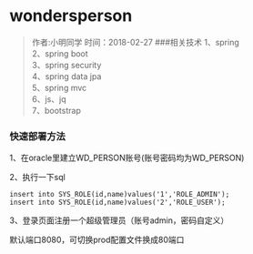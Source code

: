 # wondersperson
>作者:小明同学
>时间：2018-02-27
###相关技术
1、spring<br/>
2、spring boot<br/>
3、spring security<br/>
4、spring data jpa<br/>
5、spring mvc<br/>
6、js、jq<br/>
7、bootstrap<br/>

### 快速部署方法
1、在oracle里建立WD_PERSON账号(账号密码均为WD_PERSON)

2、执行一下sql
````
insert into SYS_ROLE(id,name)values('1','ROLE_ADMIN');
insert into SYS_ROLE(id,name)values('2','ROLE_USER');
````

3、登录页面注册一个超级管理员（账号admin，密码自定义）

默认端口8080，可切换prod配置文件换成80端口
